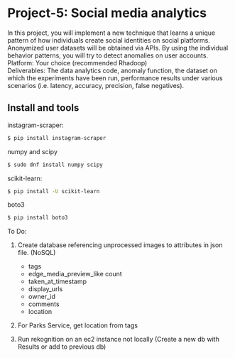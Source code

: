 

# Project-5:  Social media analytics

In this project, you will implement a new technique that learns a unique pattern of how individuals create social identities on social platforms. Anonymized user datasets will be obtained via APIs. By using the individual behavior patterns, you will try to detect anomalies on user accounts.  
    Platform: Your choice (recommended Rhadoop)  
    Deliverables:  The data analytics code,  anomaly function, the dataset on which the experiments have been run, performance results under various scenarios (i.e. latency, accuracy, precision, false negatives).  


Install and tools
-------
instagram-scraper:
```bash
$ pip install instagram-scraper
```
numpy and scipy
```bash
$ sudo dnf install numpy scipy
```

scikit-learn:
```bash
$ pip install -U scikit-learn
```
boto3
```bash
$ pip install boto3
```



To Do:
1. Create database referencing unprocessed images to attributes in json file. (NoSQL)
    - tags
    - edge_media_preview_like count
    - taken_at_timestamp
    - display_urls
    - owner_id
    - comments
    - location
    
2. For Parks Service, get location from tags

3. Run rekognition on an ec2 instance not locally (Create a new db with Results or add to previous db) 

